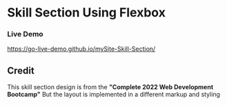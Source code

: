 # Skill Section Using Flexbox

### Live Demo
https://go-live-demo.github.io/mySite-Skill-Section/

## Credit
This skill section design is from the **"Complete 2022 Web Development Bootcamp"** 
But the layout is implemented in a different markup and styling